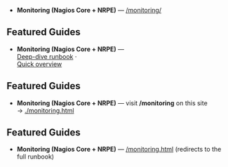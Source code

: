 
* **Monitoring (Nagios Core + NRPE)** — [/monitoring/](./monitoring/)
## Featured Guides
- **Monitoring (Nagios Core + NRPE)** — \
  [Deep-dive runbook](https://github.com/lummidizzle/homelab-infrastructure-projects/blob/main./monitoring.htmlREADME.md) · \
  [Quick overview](https://github.com/lummidizzle/homelab-infrastructure-projects/blob/main./monitoring.htmloverview.md)

## Featured Guides
- **Monitoring (Nagios Core + NRPE)** — visit **/monitoring** on this site \
  → [./monitoring.html](./monitoring.html)

## Featured Guides
- **Monitoring (Nagios Core + NRPE)** — [/monitoring.html](./monitoring.html) (redirects to the full runbook)
